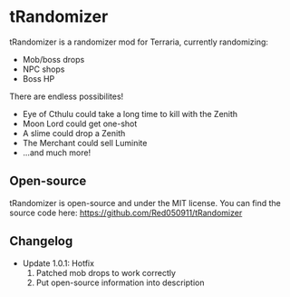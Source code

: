 # tRandomizer
tRandomizer is a randomizer mod for Terraria, currently randomizing:
- Mob/boss drops
- NPC shops
- Boss HP

There are endless possibilites!
- Eye of Cthulu could take a long time to kill with the Zenith
- Moon Lord could get one-shot
- A slime could drop a Zenith
- The Merchant could sell Luminite
- ...and much more!
## Open-source
tRandomizer is open-source and under the MIT license. You can find the source code here: https://github.com/Red050911/tRandomizer
## Changelog
- Update 1.0.1: Hotfix
	1. Patched mob drops to work correctly
	2. Put open-source information into description